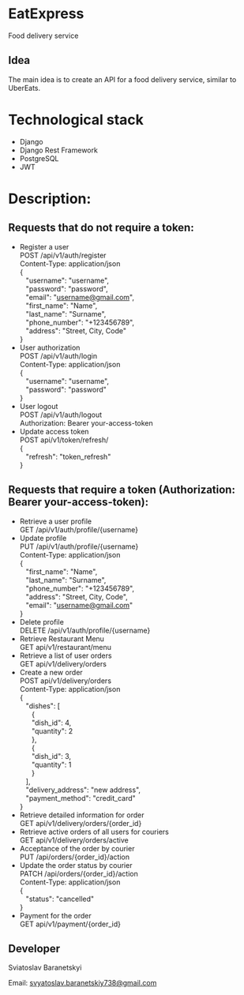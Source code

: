 # EatExpress
Food delivery service
## Idea
The main idea is to create an API for a food delivery service, similar to UberEats.
# Technological stack
- Django
- Django Rest Framework
- PostgreSQL
- JWT
# Description:
## Requests that do not require a token:
- Register a user<br>
POST /api/v1/auth/register<br>
Content-Type: application/json<br>
{<br>
&nbsp;&nbsp;&nbsp;"username": "username",<br>
&nbsp;&nbsp;&nbsp;"password": "password",<br>
&nbsp;&nbsp;&nbsp;"email": "username@gmail.com",<br>
&nbsp;&nbsp;&nbsp;"first_name": "Name",<br>
&nbsp;&nbsp;&nbsp;"last_name": "Surname",<br>
&nbsp;&nbsp;&nbsp;"phone_number": "+123456789",<br>
&nbsp;&nbsp;&nbsp;"address": "Street, City, Code"<br>
}
- User authorization<br>
POST /api/v1/auth/login<br>
Content-Type: application/json<br>
{<br>
&nbsp;&nbsp;&nbsp;"username": "username",<br>
&nbsp;&nbsp;&nbsp;"password": "password"<br>
}
- User logout<br>
POST /api/v1/auth/logout<br>
Authorization: Bearer your-access-token<br>
- Update access token<br>
POST api/v1/token/refresh/<br>
{<br>
&nbsp;&nbsp;&nbsp;"refresh": "token_refresh"<br>
}<br>
## Requests that require a token (Authorization: Bearer your-access-token):
- Retrieve a user profile<br>
GET /api/v1/auth/profile/{username}
- Update profile<br>
PUT /api/v1/auth/profile/{username}<br>
Content-Type: application/json<br>
{<br>
&nbsp;&nbsp;&nbsp;"first_name": "Name",<br>
&nbsp;&nbsp;&nbsp;"last_name": "Surname",<br>
&nbsp;&nbsp;&nbsp;"phone_number": "+123456789",<br>
&nbsp;&nbsp;&nbsp;"address": "Street, City, Code",<br>
&nbsp;&nbsp;&nbsp;"email": "username@gmail.com"<br>
}
- Delete profile<br>
DELETE /api/v1/auth/profile/{username}
- Retrieve Restaurant Menu<br>
GET api/v1/restaurant/menu
- Retrieve a list of user orders<br>
GET api/v1/delivery/orders
- Create a new order<br>
POST api/v1/delivery/orders<br>
Content-Type: application/json<br>
{<br>
&nbsp;&nbsp;&nbsp;"dishes": [<br>
&nbsp;&nbsp;&nbsp;&nbsp;&nbsp;&nbsp;{<br>
&nbsp;&nbsp;&nbsp;&nbsp;&nbsp;&nbsp;"dish_id": 4,<br>
&nbsp;&nbsp;&nbsp;&nbsp;&nbsp;&nbsp;"quantity": 2<br>
&nbsp;&nbsp;&nbsp;&nbsp;&nbsp;&nbsp;},<br>
&nbsp;&nbsp;&nbsp;&nbsp;&nbsp;&nbsp;{<br>
&nbsp;&nbsp;&nbsp;&nbsp;&nbsp;&nbsp;"dish_id": 3,<br>
&nbsp;&nbsp;&nbsp;&nbsp;&nbsp;&nbsp;"quantity": 1<br>
&nbsp;&nbsp;&nbsp;&nbsp;&nbsp;&nbsp;}<br>
&nbsp;&nbsp;&nbsp;],<br>
&nbsp;&nbsp;&nbsp;"delivery_address": "new address",<br>
&nbsp;&nbsp;&nbsp;"payment_method": "credit_card"<br>
}<br>
- Retrieve detailed information for order<br>
GET api/v1/delivery/orders/{order_id}
- Retrieve active orders of all users for couriers<br>
GET api/v1/delivery/orders/active<br>
- Acceptance of the order by courier<br>
PUT /api/orders/{order_id}/action<br>
- Update the order status by courier<br>
PATCH /api/orders/{order_id}/action<br>
Content-Type: application/json<br>
{<br>
&nbsp;&nbsp;&nbsp;"status": "cancelled"<br>
}<br>
- Payment for the order<br>
GET api/v1/payment/{order_id}<br>
## Developer
Sviatoslav Baranetskyi

Email: svyatoslav.baranetskiy738@gmail.com
